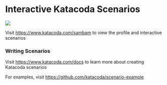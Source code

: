 # Interactive Katacoda Scenarios

[![](http://shields.katacoda.com/katacoda/sambam/count.svg)](https://www.katacoda.com/sambam "Get your profile on Katacoda.com")

Visit https://www.katacoda.com/sambam to view the profile and interactive scenarios

### Writing Scenarios
Visit https://www.katacoda.com/docs to learn more about creating Katacoda scenarios

For examples, visit https://github.com/katacoda/scenario-example
